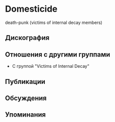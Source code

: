 # Domesticide

death-punk (victims of internal decay members)

## Дискография


## Отношения с другими группами

* C группой "Victims of Internal Decay" 

## Публикации


## Обсуждения


## Упоминания


